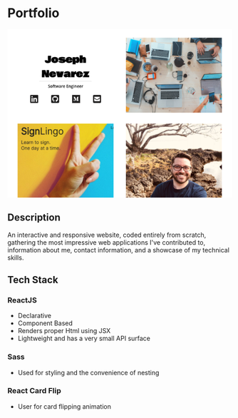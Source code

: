 # Portfolio

![screenshot](screenshot.png)

## Description 
An interactive and responsive website, coded entirely from scratch, gathering the most impressive web applications I've contributed to, information about me, contact information, and a showcase of my technical skills. 

## Tech Stack
### ReactJS
* Declarative
* Component Based
* Renders proper Html using JSX
* Lightweight and has a very small API surface 

### Sass 
* Used for styling and the convenience of nesting 

### React Card Flip
* User for card flipping animation